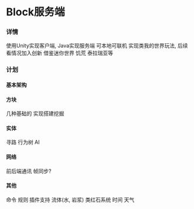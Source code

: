 # Block服务端

### 详情
使用Unity实现客户端, Java实现服务端 可本地可联机 实现类我的世界玩法, 后续看情况加入创新 借鉴迷你世界 饥荒 泰拉瑞亚等 

### 计划
#### 基本架构
#### 方块
几种基础的 实现搭建挖掘
#### 实体
寻路 行为树 AI
#### 网络
前后端通讯 帧同步?

#### 其他
命令 规则 插件支持 流体(水, 岩浆) 类红石系统
时间 天气
